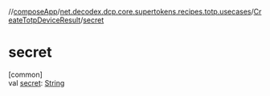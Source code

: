 //[composeApp](../../../index.md)/[net.decodex.dcp.core.supertokens.recipes.totp.usecases](../index.md)/[CreateTotpDeviceResult](index.md)/[secret](secret.md)

# secret

[common]\
val [secret](secret.md): [String](https://kotlinlang.org/api/latest/jvm/stdlib/kotlin/-string/index.html)
